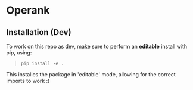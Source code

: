 # Operank


## Installation (Dev)
To work on this repo as dev, make sure to perform an **editable** install with pip, using:
> `pip install -e .` 

This installes the package in 'editable' mode, allowing for the correct imports to work :)